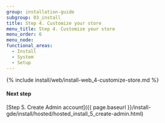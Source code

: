 ```yaml
---
group: installation-guide
subgroup: 03_install
title: Step 4. Customize your store
menu_title: Step 4. Customize your store
menu_order: 6
menu_node:
functional_areas:
  - Install
  - System
  - Setup
---
```


{% include install/web/install-web_4-customize-store.md %}

#### Next step

[Step 5. Create Admin account]({{ page.baseurl }}/install-gde/install/hosted/hosted_install_5_create-admin.html)
